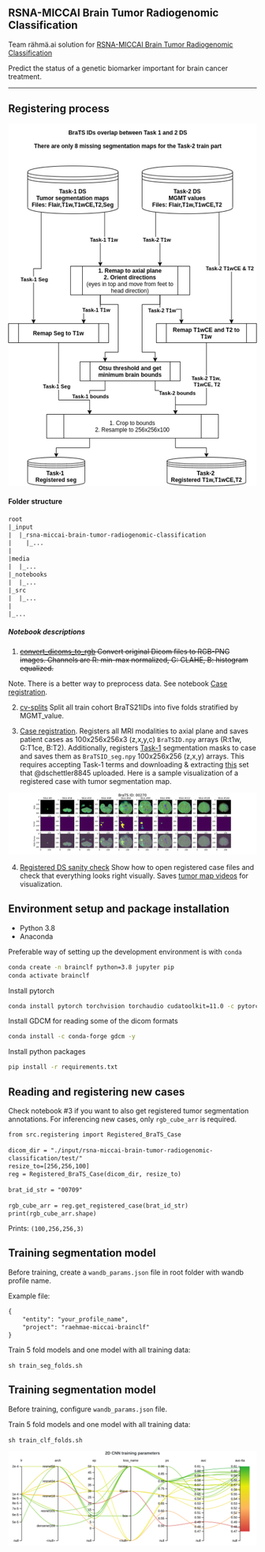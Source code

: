 ## RSNA-MICCAI Brain Tumor Radiogenomic Classification

Team rähmä.ai solution for [RSNA-MICCAI Brain Tumor Radiogenomic Classification](https://www.kaggle.com/c/rsna-miccai-brain-tumor-radiogenomic-classification)

Predict the status of a genetic biomarker important for brain cancer treatment.

----------------------------------

## Registering process

![registering](./media/registering_process.png)

#### Folder structure
```
root
|_input
|  |_rsna-miccai-brain-tumor-radiogenomic-classification
|    |_...
|
|media
|  |_...
|_notebooks
|  |_...
|_src
|  |_...
|
|_...
```

##### Notebook descriptions

1. ~~[convert_dicoms_to_rgb](./notebooks/1-convert_dicoms_to_rgb.ipynb) Convert original Dicom files to RGB-PNG images. Channels are R: min-max normalized, G: CLAHE, B: histogram equalized.~~

Note. There is a better way to preprocess data. See notebook [Case registration](./notebooks/3-case-registration.ipynb).

2. [cv-splits](./notebooks/2-cv-splits.ipynb) Split all train cohort BraTS21IDs into five folds stratified by MGMT_value.

3. [Case registration](./notebooks/3-case-registration.ipynb). Registers all MRI modalities to axial plane and saves patient cases as 100x256x256x3 (z,x,y,c) `BraTSID.npy` arrays (R:t1w, G:T1ce, B:T2). Additionally, registers [Task-1](https://www.synapse.org/#!Synapse:syn25829067/wiki/610863) segmentation masks to case and saves them as `BraTSID_seg.npy` 100x256x256 (z,x,y) arrays. This requires accepting Task-1 terms and downloading & extracting [this](https://www.kaggle.com/dschettler8845/load-task-1-dataset-comparison-w-task-2-dataset/data) set that @dschettler8845 uploaded. Here is a sample visualization of a registered case with tumor segmentation map.

![registered_sample](./media/registered_sample.png)

4. [Registered DS sanity check](./notebooks/4-registered-ds-sanity-check.ipynb) Show how to open registered case files and check that everything looks right visually. Saves [tumor map videos](./media/registered-tumor-map.mp4) for visualization.

## Environment setup and package installation

- Python 3.8
- Anaconda

Preferable way of setting up the development environment is with `conda`
```sh
conda create -n brainclf python=3.8 jupyter pip
conda activate brainclf
```

Install pytorch
```sh
conda install pytorch torchvision torchaudio cudatoolkit=11.0 -c pytorch
```

Install GDCM for reading some of the dicom formats
```sh
conda install -c conda-forge gdcm -y
```

Install python packages
```sh
pip install -r requirements.txt
```

## Reading and registering new cases
Check notebook #3 if you want to also get registered tumor segmentation annotations. For inferencing new cases, only `rgb_cube_arr` is required.

```
from src.registering import Registered_BraTS_Case

dicom_dir = "./input/rsna-miccai-brain-tumor-radiogenomic-classification/test/"
resize_to=[256,256,100]
reg = Registered_BraTS_Case(dicom_dir, resize_to)

brat_id_str = "00709"

rgb_cube_arr = reg.get_registered_case(brat_id_str)
print(rgb_cube_arr.shape)
```
Prints:
`(100,256,256,3)`

## Training segmentation model

Before training, create a `wandb_params.json` file in root folder with wandb profile name.

Example file:
```
{
    "entity": "your_profile_name",
    "project": "raehmae-miccai-brainclf"
}
```

Train 5 fold models and one model with all training data:

`sh train_seg_folds.sh`

## Training segmentation model

Before training, configure `wandb_params.json` file.

Train 5 fold models and one model with all training data:

`sh train_clf_folds.sh`

![training params](./media/miccai_cnn_training_parameters.png)
